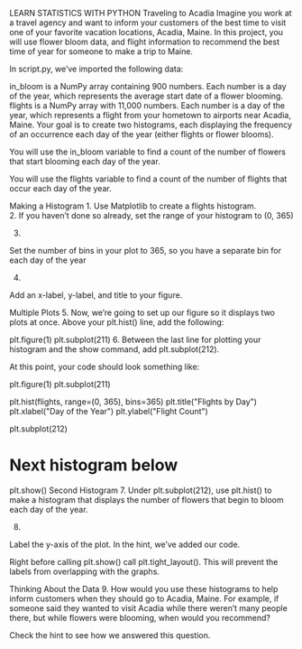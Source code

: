 LEARN STATISTICS WITH PYTHON
Traveling to Acadia
Imagine you work at a travel agency and want to inform your customers of the best time to visit one of your favorite vacation locations, Acadia, Maine. In this project, you will use flower bloom data, and flight information to recommend the best time of year for someone to make a trip to Maine.

In script.py, we’ve imported the following data:

in_bloom is a NumPy array containing 900 numbers. Each number is a day of the year, which represents the average start date of a flower blooming.
flights is a NumPy array with 11,000 numbers. Each number is a day of the year, which represents a flight from your hometown to airports near Acadia, Maine.
Your goal is to create two histograms, each displaying the frequency of an occurrence each day of the year (either flights or flower blooms).

You will use the in_bloom variable to find a count of the number of flowers that start blooming each day of the year.

You will use the flights variable to find a count of the number of flights that occur each day of the year.





Making a Histogram
1.
Use Matplotlib to create a flights histogram.	
2.
If you haven’t done so already, set the range of your histogram to (0, 365)

3.
Set the number of bins in your plot to 365, so you have a separate bin for each day of the year

4.
Add an x-label, y-label, and title to your figure.


Multiple Plots
5.
Now, we’re going to set up our figure so it displays two plots at once. Above your plt.hist() line, add the following:

plt.figure(1)
plt.subplot(211)
6.
Between the last line for plotting your histogram and the show command, add plt.subplot(212).

At this point, your code should look something like:

plt.figure(1)
plt.subplot(211)

plt.hist(flights, range=(0, 365), bins=365)
plt.title("Flights by Day")
plt.xlabel("Day of the Year")
plt.ylabel("Flight Count")

plt.subplot(212)
# Next histogram below


plt.show()
Second Histogram
7.
Under plt.subplot(212), use plt.hist() to make a histogram that displays the number of flowers that begin to bloom each day of the year.

8.
Label the y-axis of the plot. In the hint, we’ve added our code.

Right before calling plt.show() call plt.tight_layout(). This will prevent the labels from overlapping with the graphs.

Thinking About the Data
9.
How would you use these histograms to help inform customers when they should go to Acadia, Maine. For example, if someone said they wanted to visit Acadia while there weren’t many people there, but while flowers were blooming, when would you recommend?

Check the hint to see how we answered this question.
